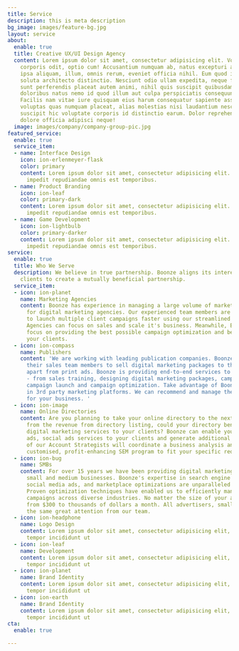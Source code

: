 ```yaml
---
title: Service
description: this is meta description
bg_image: images/feature-bg.jpg
layout: service
about:
  enable: true
  title: Creative UX/UI Design Agency
  content: Lorem ipsum dolor sit amet, consectetur adipisicing elit. Voluptate soluta
    corporis odit, optio cum! Accusantium numquam ab, natus excepturi architecto earum
    ipsa aliquam, illum, omnis rerum, eveniet officia nihil. Eum quod iure nulla,
    soluta architecto distinctio. Nesciunt odio ullam expedita, neque fugit maiores
    sunt perferendis placeat autem animi, nihil quis suscipit quibusdam ut reiciendis
    doloribus natus nemo id quod illum aut culpa perspiciatis consequuntur tempore?
    Facilis nam vitae iure quisquam eius harum consequatur sapiente assumenda, officia
    voluptas quas numquam placeat, alias molestias nisi laudantium nesciunt perspiciatis
    suscipit hic voluptate corporis id distinctio earum. Dolor reprehenderit fuga
    dolore officia adipisci neque!
  image: images/company/company-group-pic.jpg
featured_service:
  enable: true
  service_item:
  - name: Interface Design
    icon: ion-erlenmeyer-flask
    color: primary
    content: Lorem ipsum dolor sit amet, consectetur adipisicing elit. Saepe enim
      impedit repudiandae omnis est temporibus.
  - name: Product Branding
    icon: ion-leaf
    color: primary-dark
    content: Lorem ipsum dolor sit amet, consectetur adipisicing elit. Saepe enim
      impedit repudiandae omnis est temporibus.
  - name: Game Development
    icon: ion-lightbulb
    color: primary-darker
    content: Lorem ipsum dolor sit amet, consectetur adipisicing elit. Saepe enim
      impedit repudiandae omnis est temporibus.
service:
  enable: true
  title: Who We Serve
  description: We believe in true partnership. Boonze aligns its interest with its
    clients to create a mutually beneficial partnership.
  service_item:
  - icon: ion-planet
    name: Marketing Agencies
    content: Boonze has experience in managing a large volume of marketing campaigns
      for digital marketing agencies. Our experienced team members are making sure
      to launch multiple client campaigns faster using our streamlined processes.
      Agencies can focus on sales and scale it's business. Meanwhile, Boonze will
      focus on providing the best possible campaign optimization and better ROI for
      your clients.
  - icon: ion-compass
    name: Publishers
    content: 'We are working with leading publication companies. Boonze is enabling
      their sales team members to sell digital marketing packages to their clients
      apart from print ads. Boonze is providing end-to-end services to the publishers
      - from sales training, designing digital marketing packages, campaign strategy,
      campaign launch and campaign optimization. Take advantage of Boonze expertise
      in 3rd party marketing platforms. We can recommend and manage the ideal platform
      for your business. '
  - icon: ion-image
    name: Online Directories
    content: Are you planning to take your online directory to the next level? Apart
      from the revenue from directory listing, could your directory benefit from offering
      digital marketing services to your clients? Boonze can enable you to sell Google
      ads, social ads services to your clients and generate additional revenue. One
      of our Account Strategists will coordinate a business analysis and develop a
      customised, profit-enhancing SEM program to fit your specific requirements.
  - icon: ion-bug
    name: SMBs
    content: For over 15 years we have been providing digital marketing services to
      small and medium businesses. Boonze's expertise in search engine marketing,
      social media ads, and marketplace optimizations are unparalleled in the industry.
      Proven optimization techniques have enabled us to efficiently manage 10,000+
      campaigns across diverse industries. No matter the size of your ad budget –
      from $300 to thousands of dollars a month. All advertisers, small or big, get
      the same great attention from our team.
  - icon: ion-headphone
    name: Logo Design
    content: Lorem ipsum dolor sit amet, consectetur adipisicing elit, sed do eiusmod
      tempor incididunt ut
  - icon: ion-leaf
    name: Development
    content: Lorem ipsum dolor sit amet, consectetur adipisicing elit, sed do eiusmod
      tempor incididunt ut
  - icon: ion-planet
    name: Brand Identity
    content: Lorem ipsum dolor sit amet, consectetur adipisicing elit, sed do eiusmod
      tempor incididunt ut
  - icon: ion-earth
    name: Brand Identity
    content: Lorem ipsum dolor sit amet, consectetur adipisicing elit, sed do eiusmod
      tempor incididunt ut
cta:
  enable: true

---
```

